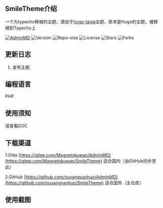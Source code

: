 ## SmileTheme介绍

一个为typecho移植的主题，源自于[hugo-tania](https://github.com/WingLim/hugo-tania)主题，原本是Hugo的主题，被移植到Typecho上

[![AdminMD](https://img.shields.io/badge/Magneto-SmileTheme-brightgreen?style=for-the-badge&logo=github)](https://www.symbk.cn/technology/523/)
![Version](https://img.shields.io/badge/Version-1.0-critical?style=for-the-badge&logo=gitee)
![Repo-size](https://img.shields.io/github/repo-size/ouyangyanhuo/SmileTheme?style=for-the-badge&logo=google)
![License](https://img.shields.io/github/license/ouyangyanhuo/SmileTheme?style=for-the-badge&logo=twitter)
![Stars](https://img.shields.io/github/stars/ouyangyanhuo/SmileTheme?style=for-the-badge&logo=Instagram)
![Forks](https://img.shields.io/github/forks/ouyangyanhuo/SmileTheme?style=for-the-badge&logo=facebook)

## 更新日志

 1. 发布主题
 
## 编程语言

PHP

## 使用须知

请查看DOC

## 下载渠道

1.Gitte [https://gitee.com/Magnetokuwan/AdminMD](https://gitee.com/Magnetokuwan/SmileTheme)  适合国内（由GitHub同步至此）

2.GitHub [https://github.com/ouyangyanhuo/AdminMD](https://github.com/ouyangyanhuo/SmileTheme)  适合国外（主仓库）

## 使用截图